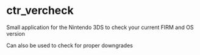 # ctr_vercheck

Small application for the Nintendo 3DS to check your current FIRM and OS version

Can also be used to check for proper downgrades
